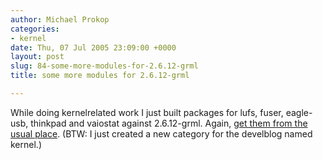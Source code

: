 ```yaml
---
author: Michael Prokop
categories:
- kernel
date: Thu, 07 Jul 2005 23:09:00 +0000
layout: post
slug: 84-some-more-modules-for-2.6.12-grml
title: some more modules for 2.6.12-grml

---
```

While doing kernelrelated work I just built packages for lufs, fuser, eagle\-usb, thinkpad and vaiostat against 2\.6\.12\-grml. Again, [get them from the usual place](http://dufo.tugraz.at/~prokop/grml-kernel/2.6.12-grml/). (BTW: I just created a new category for the develblog named kernel.)  
